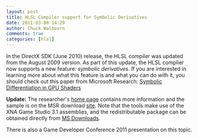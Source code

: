 ```yaml
---
layout: post
title: HLSL Compiler support for Symbolic Derivatives
date: 2011-03-08 14:29
author: Chuck Walbourn
comments: true
categories: [hlsl]
---
```

In the DirectX SDK (June 2010) release, the HLSL compiler was updated from the August 2009 version. As part of this update, the HLSL complier now supports a new feature: <em>symbolic derivatives</em>. If you are interested in learning more about what this feature is and what you can do with it, you should check out this paper from Microsoft Research: <a href="https://www.microsoft.com/en-us/research/publication/symbolic-differentiation-in-gpu-shaders/">Symbolic Differentiation in GPU Shaders</a>
<!--more-->

<strong>Update:</strong>  The researcher's <a href="http://research.microsoft.com/en-us/um/people/bguenter/">home page</a> contains more information and the sample is on the MSR download <a href="http://research.microsoft.com/en-us/downloads/d3910517-487d-4132-a31c-2484be3905fe/">site</a>. Note that the tools make use of the XNA Game Studio 3.1 assemblies, and the redistributable package can be obtained directly from <a href="http://www.microsoft.com/downloads/en/details.aspx?FamilyID=53867a2a-e249-4560-8011-98eb3e799ef2">MS Downloads</a>.

There is also a Game Developer Conference 2011 presentation on this topic.

